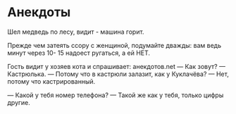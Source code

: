<h1>Анекдоты</h1>
<p>Шел медведь по лесу, видит - машина горит.</p>
<p>Прежде чем затеять ссору с женщиной, подумайте дважды: вам ведь минут через 10- 15 надоест ругаться, а ей НЕТ.</p>
<p>Гость видит у хозяев кота и спрашивает: aнeкдoтов.nеt — Как зовут? — Кастрюлька. — Потому что в кастрюли залазит, как у Куклачёва? — Нет, потому что кастрированный.</p>
<p>— Какой у тебя номер телефона? — Такой же как у тебя, только цифры другие.</p>
